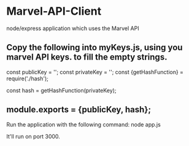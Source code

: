 # Marvel-API-Client
node/express application which uses the Marvel API

Copy the following into myKeys.js, using you marvel API keys. to fill the empty strings.
-------------
const publicKey = '';
const privateKey = '';
const {getHashFunction} = require('./hash');

const hash = getHashFunction(privateKey);

module.exports = {publicKey, hash};
---------------

Run the application with the following command:
node app.js

It'll run on port 3000.
